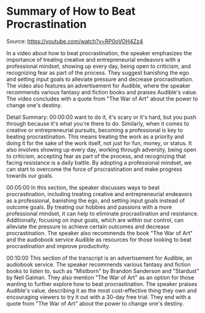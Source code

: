 # Summary of How to Beat Procrastination

Source: https://youtube.com/watch?v=RP0oVOH4Zz4

In a video about how to beat procrastination, the speaker emphasizes the importance of treating creative and entrepreneurial endeavors with a professional mindset, showing up every day, being open to criticism, and recognizing fear as part of the process. They suggest banishing the ego and setting input goals to alleviate pressure and decrease procrastination. The video also features an advertisement for Audible, where the speaker recommends various fantasy and fiction books and praises Audible's value. The video concludes with a quote from "The War of Art" about the power to change one's destiny.

Detail Summary: 
00:00:00
want to do it, it's scary or it's hard, but you push through because it's what you're there to do. Similarly, when it comes to creative or entrepreneurial pursuits, becoming a professional is key to beating procrastination. This means treating the work as a priority and doing it for the sake of the work itself, not just for fun, money, or status. It also involves showing up every day, working through adversity, being open to criticism, accepting fear as part of the process, and recognizing that facing resistance is a daily battle. By adopting a professional mindset, we can start to overcome the force of procrastination and make progress towards our goals.

00:05:00
In this section, the speaker discusses ways to beat procrastination, including treating creative and entrepreneurial endeavors as a professional, banishing the ego, and setting input goals instead of outcome goals. By treating our hobbies and passions with a more professional mindset, it can help to eliminate procrastination and resistance. Additionally, focusing on input goals, which are within our control, can alleviate the pressure to achieve certain outcomes and decrease procrastination. The speaker also recommends the book "The War of Art" and the audiobook service Audible as resources for those looking to beat procrastination and improve productivity.

00:10:00
This section of the transcript is an advertisement for Audible, an audiobook service. The speaker recommends various fantasy and fiction books to listen to, such as "Mistborn" by Brandon Sanderson and "Stardust" by Neil Gaiman. They also mention "The War of Art" as an option for those wanting to further explore how to beat procrastination. The speaker praises Audible's value, describing it as the most cost-effective thing they own and encouraging viewers to try it out with a 30-day free trial. They end with a quote from "The War of Art" about the power to change one's destiny.

